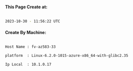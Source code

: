 
   
#### This Page Create at:

```bash

2023-10-30 - 11:56:22 UTC

```

#### Create By Machine:

```bash

Host Name : fv-az583-33

platform  : Linux-6.2.0-1015-azure-x86_64-with-glibc2.35

Ip Local  : 10.1.0.17

```

